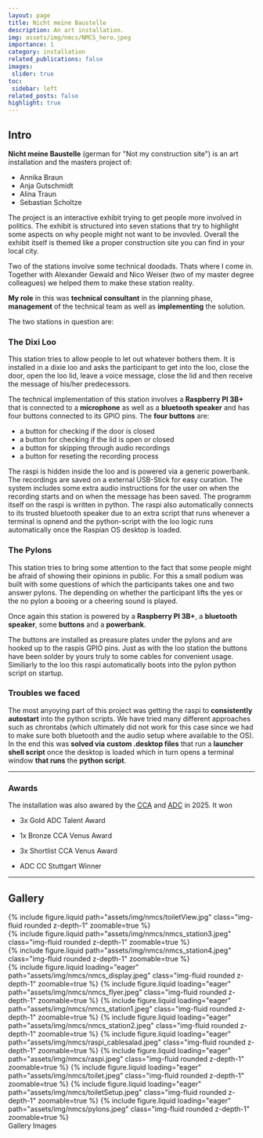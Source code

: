 ```yaml
---
layout: page
title: Nicht meine Baustelle
description: An art installation.
img: assets/img/nmcs/NMCS_hero.jpeg
importance: 1
category: installation
related_publications: false
images:
 slider: true
toc:
 sidebar: left
related_posts: false
highlight: true
---
```


## Intro

**Nicht meine Baustelle** (german for "Not my construction site") is an art installation and the masters project of:

- Annika Braun
- Anja Gutschmidt
- Alina Traun
- Sebastian Scholtze

The project is an interactive exhibit trying to get people more involved in politics. The exhibit is structured into seven stations that try to highlight some aspects on why people might not want to be invovled. Overall the exhibit itself is themed like a proper construction site you can find in your local city.

Two of the stations involve some technical doodads. Thats where I come in.
Together with Alexander Gewald and Nico Weiser (two of my master degree colleagues) we helped them to make these station reality. 

**My role** in this was **technical consultant** in the planning phase, **management** of the technical team as well as **implementing** the solution.

The two stations in question are:

### The Dixi Loo
This station tries to allow people to let out whatever bothers them. It is installed in a dixie loo and asks the participant to get into the loo, close the door, open the loo lid, leave a voice message, close the lid and then receive the message of his/her predecessors.

The technical implementation of this station involves a **Raspberry PI 3B+** that is connected to a **microphone** as well as a **bluetooth speaker** and has four buttons connected to its GPIO pins. The **four buttons** are:
- a button for checking if the door is closed
- a button for checking if the lid is open or closed
- a button for skipping through audio recordings
- a button for reseting the recording process

The raspi is hidden inside the loo and is powered via a generic powerbank. The recordings are saved on a external USB-Stick for easy curation. The system includes some extra audio instructions for the user on when the recording starts and on when the message has been saved. The programm itself on the raspi is written in python. The raspi also automatically connects to its trusted bluetooth speaker due to an extra script that runs whenever a terminal is opnend and the python-script with the loo logic runs automatically once the Raspian OS desktop is loaded.


### The Pylons
This station tries to bring some attention to the fact that some people might be afraid of showing their opinions in public. For this a small podium was built with some questions of which the participants takes one and two answer pylons. The depending on whether the participant lifts the yes or the no pylon a booing or a cheering sound is played.

Once again this station is powered by a **Raspberry PI 3B+**, a **bluetooth speaker**, some **buttons** and a **powerbank**.

The buttons are installed as preasure plates under the pylons and are hooked up to the raspis GPIO pins. Just as with the loo station the buttons have been solder by yours truly to some cables for convenient usage. Similiarly to the loo this raspi automatically boots into the pylon python script on startup.

### Troubles we faced

The most anyoying part of this project was getting the raspi to **consistently autostart** into the python scripts. We have tried many different approaches such as chrontabs (which ultimately did not work for this case since we had to make sure both bluetooth and the audio setup where available to the OS). In the end this was **solved via** **custom .desktop files** that run a **launcher shell script** once the desktop is loaded which in turn opens a terminal window **that runs** the **python script**.

---
### Awards
The installation was also awared by the <a href="https://creativclub.at/">CCA</a> and <a href="https://www.adc.de/">ADC</a> in 2025. It won 
- 3x Gold ADC Talent Award
- 1x Bronze CCA Venus Award
- 3x Shortlist CCA Venus Award

- ADC CC Stuttgart Winner

---

## Gallery

<div class="row mt-3">
    <div class="col-sm mt-3 mt-md-0">
        {% include figure.liquid path="assets/img/nmcs/toiletView.jpg" class="img-fluid rounded z-depth-1" zoomable=true %}
    </div>
    <div class="col-sm mt-3 mt-md-0">
        {% include figure.liquid path="assets/img/nmcs/nmcs_station3.jpeg" class="img-fluid rounded z-depth-1" zoomable=true %}
    </div>
    <div class="col-sm mt-3 mt-md-0">
        {% include figure.liquid path="assets/img/nmcs/nmcs_station4.jpeg" class="img-fluid rounded z-depth-1" zoomable=true %}
    </div>
</div>

<swiper-container keyboard="true" navigation="true" pagination="true" pagination-clickable="true" pagination-dynamic-bullets="true" rewind="true">
  <swiper-slide>{% include figure.liquid loading="eager" path="assets/img/nmcs/nmcs_display.jpeg" class="img-fluid rounded z-depth-1" zoomable=true %}</swiper-slide>
  <swiper-slide>{% include figure.liquid loading="eager" path="assets/img/nmcs/nmcs_flyer.jpeg" class="img-fluid rounded z-depth-1" zoomable=true %}</swiper-slide>
  <swiper-slide>{% include figure.liquid loading="eager" path="assets/img/nmcs/nmcs_station1.jpeg" class="img-fluid rounded z-depth-1" zoomable=true %}</swiper-slide>
  <swiper-slide>{% include figure.liquid loading="eager" path="assets/img/nmcs/nmcs_station2.jpeg" class="img-fluid rounded z-depth-1" zoomable=true %}</swiper-slide>
  <swiper-slide>{% include figure.liquid loading="eager" path="assets/img/nmcs/raspi_cablesalad.jpeg" class="img-fluid rounded z-depth-1" zoomable=true %}</swiper-slide>
  <swiper-slide>{% include figure.liquid loading="eager" path="assets/img/nmcs/raspi.jpeg" class="img-fluid rounded z-depth-1" zoomable=true %}</swiper-slide>
  <swiper-slide>{% include figure.liquid loading="eager" path="assets/img/nmcs/toilet.jpeg" class="img-fluid rounded z-depth-1" zoomable=true %}</swiper-slide>
  <swiper-slide>{% include figure.liquid loading="eager" path="assets/img/nmcs/toiletSetup.jpeg" class="img-fluid rounded z-depth-1" zoomable=true %}</swiper-slide>
  <swiper-slide>{% include figure.liquid loading="eager" path="assets/img/nmcs/pylons.jpeg" class="img-fluid rounded z-depth-1" zoomable=true %}</swiper-slide>
 
  </swiper-container>
<div class="caption">
    Gallery Images
</div>
